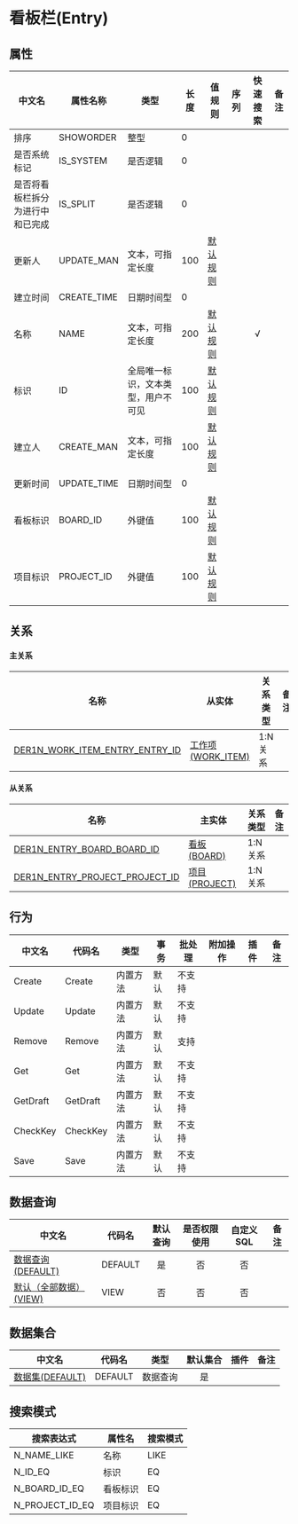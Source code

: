 # 看板栏(Entry)  <!-- {docsify-ignore-all} -->



## 属性
|    中文名 | 属性名称           | 类型     | 长度     |值规则   |  序列     | 快速搜索     |  备注  |
| --------   |------------| -----  | -----  | ----- | -----  | :---:   |  -------- |
|排序|SHOWORDER|整型|0|||||
|是否系统标记|IS_SYSTEM|是否逻辑|0|||||
|是否将看板栏拆分为进行中和已完成|IS_SPLIT|是否逻辑|0|||||
|更新人|UPDATE_MAN|文本，可指定长度|100|[默认规则](module/ProjMgmt/Entry/value_rule/Update_man#default)||||
|建立时间|CREATE_TIME|日期时间型|0|||||
|名称|NAME|文本，可指定长度|200|[默认规则](module/ProjMgmt/Entry/value_rule/Name#default)||√||
|标识|ID|全局唯一标识，文本类型，用户不可见|100|[默认规则](module/ProjMgmt/Entry/value_rule/Id#default)||||
|建立人|CREATE_MAN|文本，可指定长度|100|[默认规则](module/ProjMgmt/Entry/value_rule/Create_man#default)||||
|更新时间|UPDATE_TIME|日期时间型|0|||||
|看板标识|BOARD_ID|外键值|100|[默认规则](module/ProjMgmt/Entry/value_rule/Board_id#default)||||
|项目标识|PROJECT_ID|外键值|100|[默认规则](module/ProjMgmt/Entry/value_rule/Project_id#default)||||


## 关系
<!-- tabs:start -->


#### **主关系**
| 名称     |   从实体 | 关系类型     |   备注  |
| -------- |---------- |------------|----- |
|[DER1N_WORK_ITEM_ENTRY_ENTRY_ID](der/DER1N_WORK_ITEM_ENTRY_ENTRY_ID)|[工作项(WORK_ITEM)](module/ProjMgmt/Work_item)|1:N关系||

#### **从关系**
|  名称   | 主实体   | 关系类型   |    备注  |
| -------- |---------- |-----------|----- |
|[DER1N_ENTRY_BOARD_BOARD_ID](der/DER1N_ENTRY_BOARD_BOARD_ID)|[看板(BOARD)](module/ProjMgmt/Board)|1:N关系||
|[DER1N_ENTRY_PROJECT_PROJECT_ID](der/DER1N_ENTRY_PROJECT_PROJECT_ID)|[项目(PROJECT)](module/ProjMgmt/Project)|1:N关系||
<!-- tabs:end -->

## 行为
| 中文名    | 代码名    | 类型    | 事务   | 批处理   | 附加操作  | 插件    |  备注  |
| -------- |---------- |----------- |------------|----------|---------| ----- | ----- |
|Create|Create|内置方法|默认|不支持||||
|Update|Update|内置方法|默认|不支持||||
|Remove|Remove|内置方法|默认|支持||||
|Get|Get|内置方法|默认|不支持||||
|GetDraft|GetDraft|内置方法|默认|不支持||||
|CheckKey|CheckKey|内置方法|默认|不支持||||
|Save|Save|内置方法|默认|不支持||||




## 数据查询
| 中文名    | 代码名    | 默认查询 | 是否权限使用 | 自定义SQL |  备注|
| --------  | --------   | :---:  | :---:  | :---:  |----- |
|[数据查询(DEFAULT)](module/ProjMgmt/Entry/query/Default)|DEFAULT|是|否 |否 ||
|[默认（全部数据）(VIEW)](module/ProjMgmt/Entry/query/View)|VIEW|否|否 |否 ||


## 数据集合
| 中文名  | 代码名  | 类型 | 默认集合 |   插件|   备注|
| --------  | --------   | --------   | :---:   | ----- |----- |
|[数据集(DEFAULT)](module/ProjMgmt/Entry/dataset/Default)|DEFAULT|数据查询|是|||




## 搜索模式
|   搜索表达式   |    属性名    |    搜索模式        |
| -------- |------------|------------|
|N_NAME_LIKE|名称|LIKE|
|N_ID_EQ|标识|EQ|
|N_BOARD_ID_EQ|看板标识|EQ|
|N_PROJECT_ID_EQ|项目标识|EQ|




